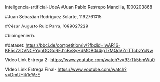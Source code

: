 Inteligencia-artificial-UdeA
#Juan Pablo Restrepo Mancilla, 1000203868

#Juan Sebastian Rodríguez Solarte, 1192761315

#César Augusto Ruiz Parra, 1088027228

#bioingeniería.

#dataset: https://bbci.de/competition/iv/?fbclid=IwAR16-KF5s7zDVNOFYqnGQGoRFJ1cBv8yHdMOB0d4jgT7MQoVZmTTcbzYcNw

Video Link Entrega 2- https://www.youtube.com/watch?v=9SrTk5bmWu0

VIdeo Link Entrega Final- https://www.youtube.com/watch?v=DmUHik1eWzE
